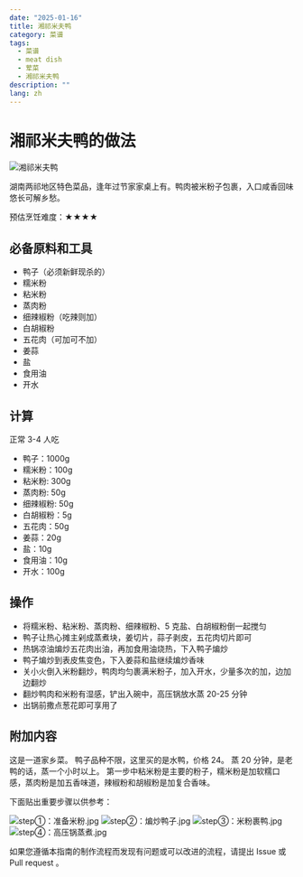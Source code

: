 ```yaml
---
date: "2025-01-16"
title: 湘祁米夫鸭
category: 菜谱
tags:
  - 菜谱
  - meat dish
  - 荤菜
  - 湘祁米夫鸭
description: ""
lang: zh
---
```


# 湘祁米夫鸭的做法

![湘祁米夫鸭](./湘祁米夫鸭.jpg)

湖南两祁地区特色菜品，逢年过节家家桌上有。鸭肉被米粉子包裹，入口咸香回味悠长可解乡愁。

预估烹饪难度：★★★★

## 必备原料和工具

- 鸭子（必须新鲜现杀的）
- 糯米粉
- 粘米粉
- 蒸肉粉
- 细辣椒粉（吃辣则加）
- 白胡椒粉
- 五花肉（可加可不加）
- 姜蒜
- 盐
- 食用油
- 开水

## 计算

正常 3-4 人吃

- 鸭子：1000g
- 糯米粉：100g
- 粘米粉: 300g
- 蒸肉粉: 50g
- 细辣椒粉: 50g
- 白胡椒粉：5g
- 五花肉：50g
- 姜蒜：20g
- 盐：10g
- 食用油：10g
- 开水：100g

## 操作

* 将糯米粉、粘米粉、蒸肉粉、细辣椒粉、5 克盐、白胡椒粉倒一起搅匀
* 鸭子让热心摊主剁成蒸煮块，姜切片，蒜子剥皮，五花肉切片即可
* 热锅凉油煸炒五花肉出油，再加食用油烧热，下入鸭子煸炒
* 鸭子煸炒到表皮焦变色，下入姜蒜和盐继续煸炒香味
* 关小火倒入米粉翻炒，鸭肉均匀裹满米粉子，加入开水，少量多次的加，边加边翻炒
* 翻炒鸭肉和米粉有湿感，铲出入碗中，高压锅放水蒸 20-25 分钟
* 出锅前撒点葱花即可享用了

## 附加内容

这是一道家乡菜。
鸭子品种不限，这里买的是水鸭，价格 24。
蒸 20 分钟，是老鸭的话，蒸一个小时以上。
第一步中粘米粉是主要的粉子，糯米粉是加软糯口感，蒸肉粉是加五香味道，辣椒粉和胡椒粉是加复合香味。

下面贴出重要步骤以供参考：

![step①：准备米粉.jpg](./step①：准备米粉.jpg)
![step②：煸炒鸭子.jpg](./step②：煸炒鸭子.jpg)
![step③：米粉裹鸭.jpg](./step③：米粉裹鸭.jpg)
![step④：高压锅蒸煮.jpg](./step④：高压锅蒸煮.jpg)

如果您遵循本指南的制作流程而发现有问题或可以改进的流程，请提出 Issue 或 Pull request 。
